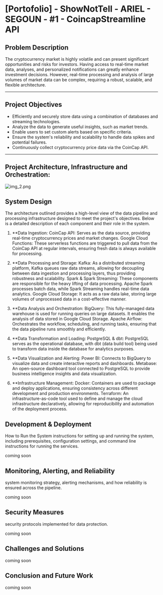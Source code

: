 # [Portofolio] - ShowNotTell - ARIEL - SEGOUN - #1 - CoincapStreamline API

## Problem Description
The cryptocurrency market is highly volatile and can present significant opportunities and risks for investors. Having access to real-time market data, analyses, and personalized notifications can greatly enhance investment decisions. However, real-time processing and analysis of large volumes of market data can be complex, requiring a robust, scalable, and flexible architecture.

-------------------

## Project Objectives
- Efficiently and securely store data using a combination of databases and streaming technologies.
- Analyze the data to generate useful insights, such as market trends.
- Enable users to set custom alerts based on specific criteria. 
- Ensure the system's reliability and scalability to handle data spikes and potential failures.
- Continuously collect cryptocurrency price data via the CoinCap API.
-------------------
## Project Architecture, Infrastructure and Orchestration:
![img_2.png](assets/images/img_2.png)

## System Design
The architecture outlined provides a high-level view of the data pipeline and processing infrastructure designed to meet the project's objectives. Below is a detailed description of each component and their role in the system.

1. **Data Ingestion:
CoinCap API: Serves as the data source, providing real-time cryptocurrency prices and market changes.
Google Cloud Functions: These serverless functions are triggered to pull data from the CoinCap API at regular intervals, ensuring fresh data is always available for processing.

2. **Data Processing and Storage:
Kafka: As a distributed streaming platform, Kafka queues raw data streams, allowing for decoupling between data ingestion and processing layers, thus providing robustness and scalability.
Spark & Spark Streaming: These components are responsible for the heavy lifting of data processing. Apache Spark processes batch data, while Spark Streaming handles real-time data analytics.
Google Cloud Storage: It acts as a raw data lake, storing large volumes of unprocessed data in a cost-effective manner.

3. **Data Analysis and Orchestration:
BigQuery: This fully-managed data warehouse is used for running queries on large datasets. It enables the analysis of data stored in Google Cloud Storage.
Apache Airflow: Orchestrates the workflow, scheduling, and running tasks, ensuring that the data pipeline runs smoothly and efficiently.

4. **Data Transformation and Loading:
PostgreSQL & dbt: PostgreSQL serves as the operational database, with dbt (data build tool) being used to transform data inside the database for analytics purposes.

5. **Data Visualization and Alerting:
Power BI: Connects to BigQuery to visualize data and create interactive reports and dashboards.
Metabase: An open-source dashboard tool connected to PostgreSQL to provide business intelligence insights and data visualization.

6. **Infrastructure Management:
Docker: Containers are used to package and deploy applications, ensuring consistency across different development and production environments.
Terraform: An infrastructure-as-code tool used to define and manage the cloud infrastructure declaratively, allowing for reproducibility and automation of the deployment process.

## Development & Deployment

How to Run the System
instructions for setting up and running the system, including prerequisites, configuration settings, and command line instructions for running the services.

coming soon

## Monitoring, Alerting, and Reliability
system monitoring strategy, alerting mechanisms, and how reliability is ensured across the pipeline.


coming soon

## Security Measures
security protocols implemented for data protection.


coming soon


## Challenges and Solutions
coming soon 

## Conclusion and Future Work
coming soon



